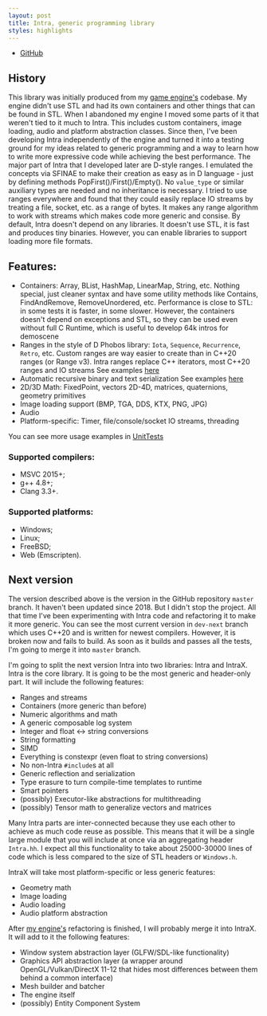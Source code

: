 ```yaml
---
layout: post
title: Intra, generic programming library
styles: highlights
---
```


- [GitHub](https://github.com/gammaker/Intra/)

## History

This library was initially produced from my [game engine's](intra-engine) codebase. My engine didn't use STL and had its own containers and other things that can be found in STL. When I abandoned my engine I moved some parts of it that weren't tied to it much to Intra. This includes custom containers, image loading, audio and platform abstraction classes. Since then, I've been developing Intra independently of the engine and turned it into a testing ground for my ideas related to generic programming and a way to learn how to write more expressive code while achieving the best performance.
The major part of Intra that I developed later are D-style ranges. I emulated the concepts via SFINAE to make their creation as easy as in D language - just by defining methods PopFirst()/First()/Empty(). No `value_type` or similar auxiliary types are needed and no inheritance is necessary. I tried to use ranges everywhere and found that they could easily replace IO streams by treating a file, socket, etc. as a range of bytes. It makes any range algorithm to work with streams which makes code more generic and consise.
By default, Intra doesn't depend on any libraries. It doesn't use STL, it is fast and produces tiny binaries. However, you can enable libraries to support loading more file formats.

## Features:

- Containers: Array, BList, HashMap, LinearMap, String, etc. Nothing special, just cleaner syntax and have some utility methods like Contains, FindAndRemove, RemoveUnordered, etc. Performance is close to STL: in some tests it is faster, in some slower. However, the containers doesn't depend on exceptions and STL, so they can be used even without full C Runtime, which is useful to develop 64k intros for demoscene
- Ranges in the style of D Phobos library: `Iota`, `Sequence`, `Recurrence`, `Retro`, etc. Custom ranges are way easier to create than in C++20 ranges (or Range v3). Intra ranges replace C++ iterators, most C++20 ranges and IO streams
 See examples [here](https://github.com/devoln/Intra/tree/master/Demos/Tests/src/Ranges)
- Automatic recursive binary and text serialization
 See examples [here](https://github.com/devoln/Intra/tree/master/Demos/Tests/src/PerfTestSerialization.cpp)
- 2D/3D Math: FixedPoint, vectors 2D-4D, matrices, quaternions, geometry primitives
- Image loading support (BMP, TGA, DDS, KTX, PNG, JPG)
- Audio
- Platform-specific: Timer, file/console/socket IO streams, threading

You can see more usage examples in [UnitTests](https://github.com/devoln/Intra/tree/Demos/UnitTests)
 
### Supported compilers:
- MSVC 2015+;
- g++ 4.8+;
- Clang 3.3+.
 
### Supported platforms:
- Windows;
- Linux;
- FreeBSD;
- Web (Emscripten).

## Next version

The version described above is the version in the GitHub repository `master` branch. It haven't been updated since 2018. But I didn't stop the project. All that time I've been experimenting with Intra code and refactoring it to make it more generic. You can see the most current version in `dev-next` branch which uses C++20 and is written for newest compilers. However, it is broken now and fails to build. As soon as it builds and passes all the tests, I'm going to merge it into `master` branch.

I'm going to split the next version Intra into two libraries: Intra and IntraX.
Intra is the core library. It is going to be the most generic and header-only part.
It will include the following features:
- Ranges and streams
- Containers (more generic than before)
- Numeric algorithms and math
- A generic composable log system
- Integer and float <-> string conversions
- String formatting
- SIMD
- Everything is constexpr (even float to string conversions)
- No non-Intra `#include`s at all
- Generic reflection and serialization
- Type erasure to turn compile-time templates to runtime
- Smart pointers
- (possibly) Executor-like abstractions for multithreading
- (possibly) Tensor math to generalize vectors and matrices

Many Intra parts are inter-connected because they use each other to achieve as much code reuse as possible. This means that it will be a single large module that you will include at once via an aggregating header `Intra.hh`. I expect all this functionality to take about 25000-30000 lines of code which is less compared to the size of STL headers or `Windows.h`.

IntraX will take most platform-specific or less generic features:
- Geometry math
- Image loading
- Audio loading
- Audio platform abstraction

After [my engine's](intra-engine) refactoring is finished, I will probably merge it into IntraX. It will add to it the following features:
- Window system abstraction layer (GLFW/SDL-like functionality)
- Graphics API abstraction layer (a wrapper around OpenGL/Vulkan/DirectX 11-12 that hides most differences between them behind a common interface)
- Mesh builder and batcher
- The engine itself
- (possibly) Entity Component System